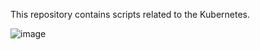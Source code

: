 This repository contains scripts related to the Kubernetes.

![image](https://github.com/user-attachments/assets/05ab629c-6788-4cac-b5b0-0b8a02f5cbd9)



